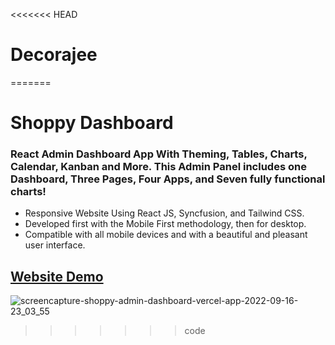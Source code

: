 <<<<<<< HEAD
# Decorajee
=======
# Shoppy Dashboard

### React Admin Dashboard App With Theming, Tables, Charts, Calendar, Kanban and More. This Admin Panel includes one Dashboard, Three Pages, Four Apps, and Seven fully functional charts!

- Responsive Website Using React JS, Syncfusion, and Tailwind CSS.
- Developed first with the Mobile First methodology, then for desktop.
- Compatible with all mobile devices and with a beautiful and pleasant user interface.

## [Website Demo](https://shoppy-admin-dashboard.vercel.app/)

![screencapture-shoppy-admin-dashboard-vercel-app-2022-09-16-23_03_55](https://user-images.githubusercontent.com/62913154/190741579-c0a2039d-8824-4acf-8a07-e3fb6e2fd2fc.png)
>>>>>>> code
